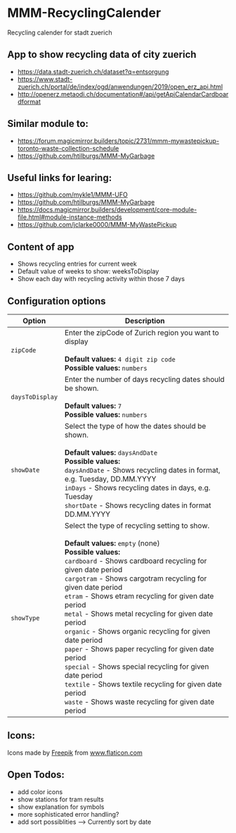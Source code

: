 # MMM-RecyclingCalender
Recycling calender for stadt zuerich

## App to show recycling data of city zuerich 
- https://data.stadt-zuerich.ch/dataset?q=entsorgung
- https://www.stadt-zuerich.ch/portal/de/index/ogd/anwendungen/2019/open_erz_api.html
- http://openerz.metaodi.ch/documentation#/api/getApiCalendarCardboardformat

## Similar module to: 
- https://forum.magicmirror.builders/topic/2731/mmm-mywastepickup-toronto-waste-collection-schedule
- https://github.com/htilburgs/MMM-MyGarbage


## Useful links for learing: 
- https://github.com/mykle1/MMM-UFO
- https://github.com/htilburgs/MMM-MyGarbage
- https://docs.magicmirror.builders/development/core-module-file.html#module-instance-methods
- https://github.com/jclarke0000/MMM-MyWastePickup


## Content of app  
- Shows recycling entries for current week 
- Default value of weeks to show: weeksToDisplay 
- Show each day with recycling activity within those 7 days 

## Configuration options
<table>
  <thead>
    <tr>
      <th>Option</th>
      <th>Description</th>
    </tr>
  </thead>
  <tbody>
    <tr>
        <td><code>zipCode</code></td>
        <td>Enter the zipCode of Zurich region you want to display 
        <br /><br />
        <strong>Default values: </strong><code>4 digit zip code</code><br />
        <strong>Possible values:</strong>
        <code>numbers</code>
        </td>
    </tr>
    <tr>
        <td><code>daysToDisplay</code></td>
        <td>Enter the number of days recycling dates should be shown. 
        <br /><br />
        <strong>Default values: </strong><code>7</code><br />
        <strong>Possible values:</strong>
        <code>numbers</code>
        </td>
    </tr>
    <tr>
        <td><code>showDate</code></td>
        <td>Select the type of how the dates should be shown.
        <br /><br />
        <strong>Default values: </strong><code>daysAndDate</code><br />
        <strong>Possible values: <br /></strong>
        <code>daysAndDate</code> - Shows recycling dates in format, e.g. Tuesday, DD.MM.YYYY<br />
        <code>inDays</code> - Shows recycling dates in days, e.g. Tuesday<br />
        <code>shortDate</code> - Shows recycling dates in format DD.MM.YYYY<br />
        </td>
    </tr>
    <tr>
        <td><code>showType</code></td>
        <td>Select the type of recycling setting to show.
        <br /><br />
        <strong>Default values: </strong><code>empty</code> (none)<br />
        <strong>Possible values: <br /></strong>
        <code>cardboard</code> - Shows cardboard recycling for given date period<br />
        <code>cargotram</code> - Shows cargotram recycling for given date period<br />
        <code>etram</code> - Shows etram recycling for given date period<br />
        <code>metal</code> - Shows metal recycling for given date period<br />
        <code>organic</code> - Shows organic recycling for given date period<br />
        <code>paper</code> - Shows paper recycling for given date period<br />
        <code>special</code> - Shows special recycling for given date period<br />
        <code>textile</code> - Shows textile recycling for given date period<br />
        <code>waste</code> - Shows waste recycling for given date period<br />
        </td>
    </tr>
  </tbody>
</table>

## Icons: 
<div>Icons made by <a href="https://www.flaticon.com/authors/freepik" title="Freepik">Freepik</a> from <a href="https://www.flaticon.com/" title="Flaticon">www.flaticon.com</a></div>

## Open Todos: 
- add color icons
- show stations for tram results 
- show explanation for symbols 
- more sophisticated error handling? 
- add sort possiblities --> Currently sort by date 
